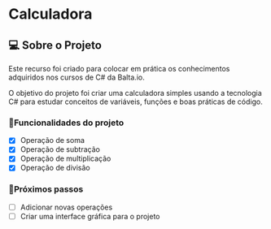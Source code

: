 # Calculadora

## 💻 Sobre o Projeto

Este recurso foi criado para colocar em prática os conhecimentos adquiridos nos cursos de C# da Balta.io.

O objetivo do projeto foi criar uma calculadora simples usando a tecnologia C# para estudar conceitos de variáveis, funções e boas práticas de código.

### 📱Funcionalidades do projeto

- [x] Operação de soma
- [x] Operação de subtração
- [x] Operação de multiplicação
- [x] Operação de divisão

### 👟Próximos passos

- [ ] Adicionar novas operações
- [ ] Criar uma interface gráfica para o projeto
